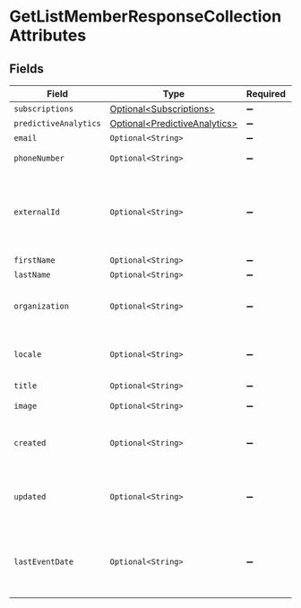 # GetListMemberResponseCollectionAttributes

## Fields

| Field                                      | Type                                                                             | Required          | Description                                                                                                      |
|--------------------------------------------|----------------------------------------------------------------------------------|-------------------|------------------------------------------------------------------------------------------------------------------|
| `subscriptions`                            | [Optional\<Subscriptions>](../../models/components/Subscriptions.md)             | :heavy_minus_sign: | N/A                                                                                                              |
| `predictiveAnalytics`                      | [Optional\<PredictiveAnalytics>](../../models/components/PredictiveAnalytics.md) | :heavy_minus_sign: | N/A                                                                                                              |
| `email`                                    | `Optional<String>`                                                               | :heavy_minus_sign: | Individual's email address                                                                                       |
| `phoneNumber`                              | `Optional<String>`                                                               | :heavy_minus_sign: | Individual's phone number in E.164 format                                                                        |
| `externalId`                               | `Optional<String>`                                                               | :heavy_minus_sign: | A unique identifier used by customers to associate Klaviyo profiles with profiles in an external system. Format varies based on the external system. |
| `firstName`                                | `Optional<String>`                                                               | :heavy_minus_sign: | Individual's first name                                                                                          |
| `lastName`                                 | `Optional<String>`                                                               | :heavy_minus_sign: | Individual's last name                                                                                           |
| `organization`                             | `Optional<String>`                                                               | :heavy_minus_sign: | Name of the company or organization within the company for whom the individual works                             |
| `locale`                                   | `Optional<String>`                                                               | :heavy_minus_sign: | The locale of the profile, in the IETF BCP 47 language tag format like (ISO 639-1/2)-(ISO 3166 alpha-2)          |
| `title`                                    | `Optional<String>`                                                               | :heavy_minus_sign: | Individual's job title                                                                                           |
| `image`                                    | `Optional<String>`                                                               | :heavy_minus_sign: | URL pointing to the location of a profile image                                                                  |
| `created`                                  | `Optional<String>`                                                               | :heavy_minus_sign: | Date and time when the profile was created, in ISO 8601 format (YYYY-MM-DDTHH:MM:SS.mmmmmm)                      |
| `updated`                                  | `Optional<String>`                                                               | :heavy_minus_sign: | Date and time when the profile was last updated, in ISO 8601 format (YYYY-MM-DDTHH:MM:SS.mmmmmm)                 |
| `lastEventDate`                            | `Optional<String>`                                                               | :heavy_minus_sign: | Date and time of the most recent event that triggered an update to the profile, in ISO 8601 format (YYYY-MM-DDTHH:MM:SS.mmmmmm) |
